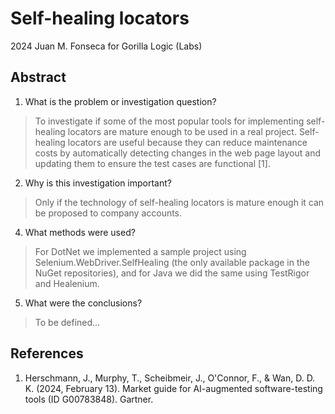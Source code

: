# Self-healing locators

2024 Juan M. Fonseca for Gorilla Logic (Labs)

## Abstract

1. What is the problem or investigation question?

> To investigate if some of the most popular tools for implementing self-healing locators are mature enough to be used in a real project. Self-healing locators are useful because they can reduce maintenance costs by automatically detecting changes in the web page layout and updating them to ensure the test cases are functional [1].

2. Why is this investigation important?

> Only if the technology of self-healing locators is mature enough it can be proposed to company accounts.

4. What methods were used?

> For DotNet we implemented a sample project using Selenium.WebDriver.SelfHealing (the only available package in the NuGet repositories), and for Java we did the same using TestRigor and Healenium.

5. What were the conclusions?

> To be defined...

## References
1. Herschmann, J., Murphy, T., Scheibmeir, J., O'Connor, F., & Wan, D. D. K. (2024, February 13). Market guide for AI-augmented software-testing tools (ID G00783848). Gartner.